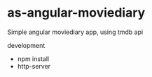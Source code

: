 # as-angular-moviediary
Simple angular moviediary app, using tmdb api



development
 * npm install
 * http-server
